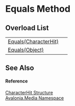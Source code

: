 # Equals Method


## Overload List
<table>
<tr>
<td><a href="M_Avalonia_Media_CharacterHit_Equals">Equals(CharacterHit)</a></td>
<td> </td>
</tr>
<tr>
<td><a href="M_Avalonia_Media_CharacterHit_Equals_1">Equals(Object)</a></td>
<td> </td>
</tr>
</table>

## See Also


#### Reference
<a href="T_Avalonia_Media_CharacterHit">CharacterHit Structure</a>  
<a href="N_Avalonia_Media">Avalonia.Media Namespace</a>  
